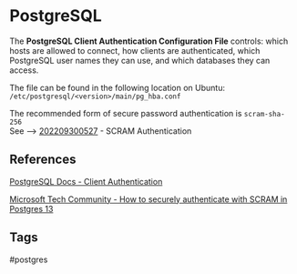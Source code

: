 # PostgreSQL 

The **PostgreSQL Client Authentication Configuration File** controls: which hosts are allowed to connect, how clients are authenticated, which PostgreSQL user names they can use, and which databases they can access.  

The file can be found in the following location on Ubuntu:  
`/etc/postgresql/<version>/main/pg_hba.conf`   

The recommended form of secure password authentication is `scram-sha-256`  
See --> [202209300527](../202209300527) - SCRAM Authentication

## References
[PostgreSQL Docs - Client Authentication](https://www.postgresql.org/docs/current/client-authentication.html)  

[Microsoft Tech Community - How to securely authenticate with SCRAM in Postgres 13](https://techcommunity.microsoft.com/t5/azure-database-for-postgresql/how-to-securely-authenticate-with-scram-in-postgres-13/ba-p/1548319)  

## Tags
#postgres
